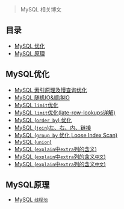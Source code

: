 > MySQL 相关博文

目录
---

- [MySQL 优化](#1)
- [MySQL 原理](#2)

<a id="#2"/>

MySQL优化
---
- [MySQL 索引原理及慢查询优化](http://tech.meituan.com/mysql-index.html)
- [MySQL 随机IO&顺序IO](http://blog.csdn.net/dba_waterbin/article/details/8937441)
- [MySQL `limit`优化](https://stackoverflow.com/questions/4481388/why-does-mysql-higher-limit-offset-slow-the-query-down)
- [MySQL `limit`优化(late-row-lookups详解)](https://explainextended.com/2009/10/23/mysql-order-by-limit-performance-late-row-lookups/)
- [MySQL (`order by`) 优化](http://www.cnblogs.com/cchust/p/5304594.html)
- [MySQL (`join`)左、右、内、链接](https://www.techonthenet.com/mysql/joins.php)
- [MySQL (`group by` 优化,Loose Index Scan)](https://dev.mysql.com/doc/refman/5.7/en/group-by-optimization.html)
- [MySQL (`union`)](http://www.w3school.com.cn/sql/sql_union.asp)
- [MySQL (`explain`中`extra`列的含义)](https://dev.mysql.com/doc/refman/5.7/en/explain-output.html#explain-extra-information)
- [MySQL (`explain`中`extra`列的含义`中文`)](http://www.jianshu.com/p/ea3fc71fdc45)
- [MySQL (`explain`中`extra`列的含义`中文`)](http://ustb80.blog.51cto.com/6139482/1064261)

<a id="#2"/>

MySQL原理
---

- [MySQL `线程池`](http://blog.jobbole.com/109695/)

